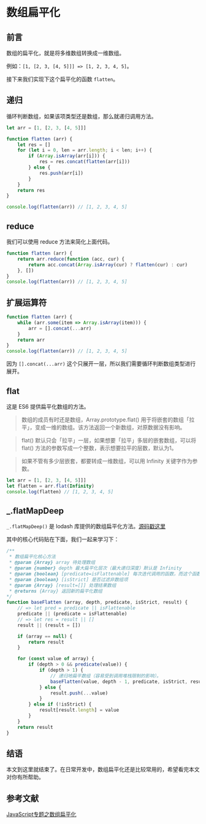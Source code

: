 # 数组扁平化

## 前言

数组的扁平化，就是将多维数组转换成一维数组。

例如：`[1, [2, 3, [4, 5]]] => [1, 2, 3, 4, 5]`。

接下来我们实现下这个扁平化的函数 `flatten`。

## 递归

循环判断数组，如果该项类型还是数组，那么就递归调用方法。
```js
let arr = [1, [2, 3, [4, 5]]]

function flatten (arr) {
    let res = []
    for (let i = 0, len = arr.length; i < len; i++) {
        if (Array.isArray(arr[i])) {
            res = res.concat(flatten(arr[i]))
        } else {
            res.push(arr[i])
        }
    }
    return res
}

console.log(flatten(arr)) // [1, 2, 3, 4, 5]
```

## reduce

我们可以使用 reduce 方法来简化上面代码。
```js
function flatten (arr) {
    return arr.reduce(function (acc, cur) {
        return acc.concat(Array.isArray(cur) ? flatten(cur) : cur)
    }, [])
}
console.log(flatten(arr)) // [1, 2, 3, 4, 5]
```

## 扩展运算符

```js
function flatten (arr) {
    while (arr.some(item => Array.isArray(item))) {
        arr = [].concat(...arr)
    }
    return arr
}
console.log(flatten(arr)) // [1, 2, 3, 4, 5]
```

因为 `[].concat(...arr)` 这个只展开一层，所以我们需要循环判断数组类型进行展开。

## flat

这是 ES6 提供扁平化数组的方法。

> 数组的成员有时还是数组，Array.prototype.flat() 用于将嵌套的数组「拉平」，变成一维的数组。该方法返回一个新数组，对原数据没有影响。

> flat() 默认只会「拉平」一层，如果想要「拉平」多层的嵌套数组，可以将 flat() 方法的参数写成一个整数，表示想要拉平的层数，默认为1。

> 如果不管有多少层嵌套，都要转成一维数组，可以用 Infinity 关键字作为参数。
```js
let arr = [1, [2, 3, [4, 5]]]
let flatten = arr.flat(Infinity)
console.log(flatten) // [1, 2, 3, 4, 5]
```

## _.flatMapDeep

`_.flatMapDeep()` 是 lodash 库提供的数组扁平化方法。[源码戳这里](https://github.com/lodash/lodash/blob/master/flatMapDeep.js)

其中的核心代码贴在下面，我们一起来学习下：
```js
/**
 * 数组扁平化核心方法
 * @param {Array} array 待处理数组
 * @param {number} depth 最大扁平化层次（最大递归深度）默认是 Infinity
 * @param {boolean} [predicate=isFlattenable] 每次迭代调用的函数，而这个函数（isFlattenable）的作用是判断该项是否可以扁平化，依据主要是该项是否是数组或类数组。函数源码地址：https://github.com/lodash/lodash/blob/master/.internal/isFlattenable.js
 * @param {boolean} [isStrict] 是否过滤非数组项
 * @param {Array} [result=[]] 处理结果数组
 * @returns {Array} 返回新的扁平化数组
*/
function baseFlatten (array, depth, predicate, isStrict, result) {
    // => let pred = predicate || isFlattenable
    predicate || (predicate = isFlattenable)
    // => let res = result || []
    result || (result = [])

    if (array == null) {
        return result
    }

    for (const value of array) {
        if (depth > 0 && predicate(value)) {
            if (depth > 1) {
                // 递归地扁平数组（容易受到调用堆栈限制的影响）。
                baseFlatten(value, depth - 1, predicate, isStrict, result)
            } else {
                result.push(...value)
            }
        } else if (!isStrict) {
            result[result.length] = value
        }
    }
    return result
}
```

## 结语

本文到这里就结束了。在日常开发中，数组扁平化还是比较常用的，希望看完本文对你有所帮助。

## 参考文献

[JavaScript专题之数组扁平化](https://github.com/mqyqingfeng/Blog/issues/36)
